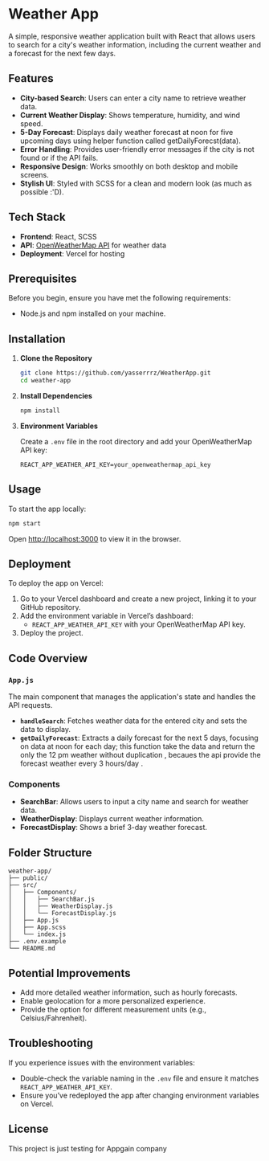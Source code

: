 # Weather App

A simple, responsive weather application built with React that allows users to search for a city's weather information, including the current weather and a forecast for the next few days.

## Features

- **City-based Search**: Users can enter a city name to retrieve weather data.
- **Current Weather Display**: Shows temperature, humidity, and wind speed.
- **5-Day Forecast**: Displays daily weather forecast at noon for five upcoming days using helper function called getDailyForecst(data).
- **Error Handling**: Provides user-friendly error messages if the city is not found or if the API fails.
- **Responsive Design**: Works smoothly on both desktop and mobile screens.
- **Stylish UI**: Styled with SCSS for a clean and modern look (as much as possible :'D).

## Tech Stack

- **Frontend**: React, SCSS
- **API**: [OpenWeatherMap API](https://openweathermap.org/api) for weather data
- **Deployment**: Vercel for hosting

## Prerequisites

Before you begin, ensure you have met the following requirements:

- Node.js and npm installed on your machine.

## Installation

1. **Clone the Repository**

   ```bash
   git clone https://github.com/yasserrrz/WeatherApp.git
   cd weather-app
   ```

2. **Install Dependencies**

   ```bash
   npm install
   ```

3. **Environment Variables**

   Create a `.env` file in the root directory and add your OpenWeatherMap API key:

   ```plaintext
   REACT_APP_WEATHER_API_KEY=your_openweathermap_api_key 
   ```

## Usage

To start the app locally:

```bash
npm start
```

Open [http://localhost:3000](http://localhost:3000) to view it in the browser.

## Deployment

To deploy the app on Vercel:

1. Go to your Vercel dashboard and create a new project, linking it to your GitHub repository.
2. Add the environment variable in Vercel’s dashboard:
   - `REACT_APP_WEATHER_API_KEY` with your OpenWeatherMap API key.
3. Deploy the project.

## Code Overview

### `App.js`

The main component that manages the application's state and handles the API requests.

- **`handleSearch`**: Fetches weather data for the entered city and sets the data to display.
- **`getDailyForecast`**: Extracts a daily forecast for the next 5 days, focusing on data at noon for each day; 
   this function take the data and return the only the 12 pm weather without duplication , becaues the api provide the forecast weather every 3 hours/day .

### Components

- **SearchBar**: Allows users to input a city name and search for weather data.
- **WeatherDisplay**: Displays current weather information.
- **ForecastDisplay**: Shows a brief 3-day weather forecast.

## Folder Structure

```
weather-app/
├── public/
├── src/
│   ├── Components/
│   │   ├── SearchBar.js
│   │   ├── WeatherDisplay.js
│   │   └── ForecastDisplay.js
│   ├── App.js
│   ├── App.scss
│   └── index.js
├── .env.example
└── README.md
```

## Potential Improvements

- Add more detailed weather information, such as hourly forecasts.
- Enable geolocation for a more personalized experience.
- Provide the option for different measurement units (e.g., Celsius/Fahrenheit).

## Troubleshooting

If you experience issues with the environment variables:

- Double-check the variable naming in the `.env` file and ensure it matches `REACT_APP_WEATHER_API_KEY`.
- Ensure you’ve redeployed the app after changing environment variables on Vercel.

## License

This project is just testing for Appgain company
